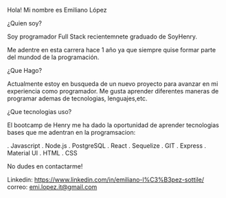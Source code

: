 Hola! Mi nombre es Emiliano López


¿Quien soy?

Soy programador Full Stack recientemnete graduado de SoyHenry.

Me adentre en esta carrera hace 1 año ya que siempre quise formar parte del mundod de la programación.

¿Que Hago?

Actualmente estoy en busqueda de un nuevo proyecto para avanzar en mi experiencia como programador. Me gusta aprender diferentes maneras de programar ademas de tecnologias, lenguajes,etc.

¿Que tecnologias uso?

El bootcamp de Henry me ha dado la oportunidad de aprender tecnologias bases que me adentran en la programsacion:

. Javascript
. Node.js
. PostgreSQL
. React
. Sequelize
. GIT
. Express
. Material UI
. HTML
. CSS


No dudes en contactarme!

Linkedin: https://www.linkedin.com/in/emiliano-l%C3%B3pez-sottile/
correo: emi.lopez.it@gmail.com


<!--
**SEmilianoLopez/SEmilianoLopez** is a ✨ _special_ ✨ repository because its `README.md` (this file) appears on your GitHub profile.

Here are some ideas to get you started:

- 🔭 I’m currently working on ...
- 🌱 I’m currently learning ...
- 👯 I’m looking to collaborate on ...
- 🤔 I’m looking for help with ...
- 💬 Ask me about ...
- 📫 How to reach me: ...
- 😄 Pronouns: ...
- ⚡ Fun fact: ...
-->
